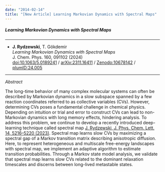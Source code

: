 ```yaml
---
date: "2014-02-14"
title: "[New Article] Learning Markovian Dynamics with Spectral Maps"
---
```



##### Learning Markovian Dynamics with Spectral Maps
---
* __J. Rydzewski__, T. Gökdemir  
  *Learning Markovian Dynamics with Spectral Maps*  
  J. Chem. Phys. 160, 091102 (2024)  
  [doi:10.1063/5.0189241](https://doi.org/10.1063/5.0189241) /
  [arXiv:2311.16411](https://arxiv.org/abs/2311.16411) / 
  [Zenodo:10678142](https://zenodo.org/records/10678142) /
  [plumID:24.005](https://www.plumed-nest.org/eggs/24/005/)
---
*Abstract*

The long-time behavior of many complex molecular systems can often be described by Markovian dynamics in a slow subspace spanned by a few reaction coordinates referred to as collective variables (CVs). However, determining CVs poses a fundamental challenge in chemical physics. Depending on intuition or trial and error to construct CVs can lead to non-Markovian dynamics with long memory effects, hindering analysis. To address this problem, we continue to develop a recently introduced deep-learning technique called spectral map [J. Rydzewski, J. Phys. Chem. Lett. 14, 5216–5220 (2023)](https://doi.org/10.1021/acs.jpclett.3c01101). Spectral map learns slow CVs by maximizing a spectral gap of a Markov transition matrix describing anisotropic diffusion. Here, to represent heterogeneous and multiscale free-energy landscapes with spectral map, we implement an adaptive algorithm to estimate transition probabilities. Through a Markov state model analysis, we validate that spectral map learns slow CVs related to the dominant relaxation timescales and discerns between long-lived metastable states.
